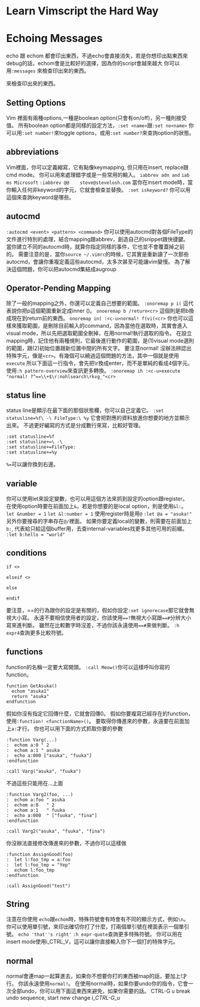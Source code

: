 # Learn Vimscript the Hard Way
# Echoing Messages
echo 跟 echom 都會印出東西，不過echo會直接消失，若是你想印出點東西來debug的話，echom會是比較好的選擇，因為你的script會越來越大
你可以用`:messages` 來檢查印出來的東西。

 來檢查印出來的東西。


## Setting Options
Vim 裡面有兩種options,一種是boolean option(只會有on/off)，另一種則接受值。
所有boolean option都是同樣的設定方法，`:set <name>`跟`:set no<name>`
你可以用`:set number!`來toggle options，或用`:set number?`來查詢option的狀態。


## abbreviations
Vim裡面，你可以定義縮寫，它有點像keymapping, 但只用在insert, replace跟cmd mode。
你可以用來處理錯字或是一些常用的輸入。
`iabbrev adn and`
`iab ms Microsoft`
`:iabbrev @@    steve@stevelosh.com`
當你在insert mode時，當你輸入任何非keyword的字元，它就會檢查並替換。
`:set iskeyword?` 你可以用這個來查詢keyword是哪些。


## autocmd
`:autocmd <event> <pattern> <command>`
你可以使用autocmd對各個FileType的文件進行特別的處理，結合mapping跟abbrev，創造自己的snippet跟快捷鍵。
當你建立不同的autocmd時，就算你指定同樣的事件，它也並不會覆蓋掉之前的。
需要注意的是，當你`source ~/.vimrc`的時候，它其實是重新讀了一次那些autocmd，會讓你重複定義這些autocmd，太多次甚至可能讓vim變慢。
為了解決這個問題，你可以把autocmd集結成augroup

## Operator-Pending Mapping
除了一般的mapping之外，你還可以定義自己想要的範圍。
`:onoremap p i(` 這代表說你把p這個範圍重新定成inner ()。
`onoeremap b /return<cr>` 這個則是把b換成現在到return前的東西。
`onoremap in( :<c-u>normal! f(vi(<cr>` 你也可以這樣來獲取範圍，<c-u>是刪除目前輸入的command，因為當他在選取時，其實會進入visual mode，所以先把選取範圍全刪掉，在用normal!執行選取的指令。
在設立mapping時，記住他有兩種規則，它最後進行動作的範圍，是(1)visual mode選則的範圍，跟(2)初始位置跟新位置中間的所有文字。
要注意normal! 沒辦法辨認出特殊字元，像是`<cr>`。有幾個可以繞過這個問題的方法，其中一個就是使用`execute`
所以下面這一行指令，會先把\r換成enter，而不是單純的看成4個字元。使用`:h pattern-overview`來查訊更多轉換。
`:onoremap ih :<c-u>execute "normal! ?^==\\+$\r:nohlsearch\rkvg_"<cr>`


## status line
status line是顯示在最下面的那個狀態欄，你可以自己定義它。
`:set statusline=%f\ -\ FileType:\ %y` 它會把對應的資料放進你想要的地方並顯示出來。
不過更好編寫的方式是分成數行來寫，比較好管理。
```
:set statusline=%f
:set statusline+=\ -\
:set statusline+=FileType:
:set statusline+=%y
```
`%=`可以讓你換到右邊。

## variable
你可以使用let來設定變數，也可以用這個方法來抓到設定的option跟register。
在使用option時要在前面加上`&`，若是你想要的是local option，則是使用`&l:`。
`let &number = 1`
`let &l:number = 1`
使用register時是用`@`
`:let @a = "asuka!"`
另外你要搜尋的字串存在`@/`裡面。
如果你要定義local的變數，則需要在前面加上`b:`,
代表給只給這個buffer用，去查internal-variables找更多其他可用的前綴。
`:let b:hello = "world"`


## conditions
```
if <>

elseif <>

else

endif
```
要注意，==的行為跟你的設定是有關的，假如你設定`:set ignorecase`那它就會無視大小寫。
永遠不要相信使用者的設定，你該使用`==?`無視大小寫跟`==#`分辨大小寫來進判斷。
雖然在比較數字時沒差，不過你該永遠使用`==#`來做判斷。
`:h expr4`查詢更多比較符號。


## functions
function的名稱一定要大寫開頭。
`:call Meow()`你可以這樣呼叫你寫的function。

```
function GetAsuka()
  echom "asuka1"
  return "asuka"
endfunction
```
假如你沒有指定它回傳什麼，它就會回傳0。
假如你要複寫已經存在的function，使用`:function! <functionName>()`。
要取得你傳進來的參數，永遠要在前面加上`a:`才行。
你也可以用下面的方式抓取你要的參數
```
:function Varg(...)
:  echom a:0 " 2
:  echom a:1 " asuka
:  echo a:000 ["asuka", "fuuka"]
:endfunction

:call Varg("asuka", "fuuka")
```
不過這些只能用在...上面
```
:function Varg2(foo, ...)
:  echom a:foo " asuka
:  echom a:0   " 2
:  echom a:1   " fuuka
:  echo a:000  " ["fuuka", "fina"]
:endfunction

:call Varg2("asuka", "fuuka", "fina")
```
你沒辦法直接修改傳進來的參數，不過你可以這樣做
```
:function AssignGood(foo)
:  let l:foo_tmp = a:foo
:  let l:foo_tmp = "Yep"
:  echom l:foo_tmp
:endfunction

:call AssignGood("test")
```


## String
注意在你使用
`echo`跟`echom`時，特殊符號會有時會有不同的顯示方式，例如`\n`。
你可以使用單引號，來印出確切你打了什麼，打兩個單引號在裡面表示一個單引號。
`echo 'that''s right'`
`:h expr-quote`查詢更多特殊符號。
你可以用在insert mode使用i_CTRL_V，這可以讓你直接輸入你下一個打的特殊字元。



## normal
normal會連map一起算進去，如果你不想要你打的東西被map的話，要加上!才行。
你該永遠使用`normal!`。
在使用normal時，如果你要undo你的指令，它會一次全部undo，你可以用下面這東西來避免，如果你需要的話。
CTRL-G u	break undo sequence, start new change	     *i_CTRL-G_u*



